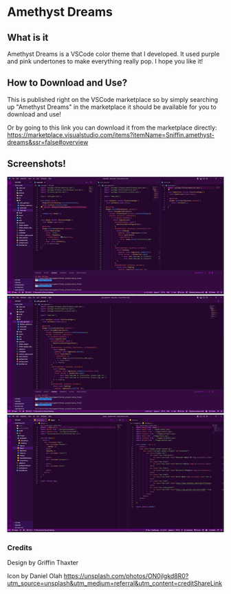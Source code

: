 # Amethyst Dreams

## What is it
Amethyst Dreams is a VSCode color theme that I developed. It used purple and pink undertones to make everything really pop. I hope you like it!

## How to Download and Use?
This is published right on the VSCode marketplace so by simply searching up "Amethyst Dreams" in the marketplace it should be available for you to download and use!

Or by going to this link you can download it from the marketplace directly:
https://marketplace.visualstudio.com/items?itemName=Sniffin.amethyst-dreams&ssr=false#overview 

## Screenshots!
![Alt text](screenshots/Picture1.png)
![Alt text](screenshots/Picture2.png)
![Alt text](screenshots/Picture3.png)
### Credits
Design by Griffin Thaxter

Icon by Daniel Olah
https://unsplash.com/photos/ON0jlgkd8R0?utm_source=unsplash&utm_medium=referral&utm_content=creditShareLink
